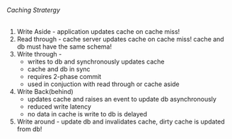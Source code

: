 ###### Caching Stratergy
1. Write Aside - application updates cache on cache miss!
2. Read through - cache server updates cache on cache miss! cache and db must have the same  schema!
3. Write through -  
    - writes to db and synchronously updates cache
    - cache and db in sync
    - requires 2-phase commit
    - used in conjuction with read through or cache aside
4. Write Back(behind)
    - updates cache and raises an event to update db  asynchronously
    - reduced write latency
    - no data in cache is write to db is delayed
5. Write around - update db and invalidates cache, dirty cache is updated from db!
